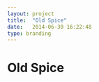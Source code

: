 ```yaml
---
layout: project
title:  "Old Spice"
date:   2014-06-30 16:22:48
type: branding
---
```


<h1>Old Spice</h1>